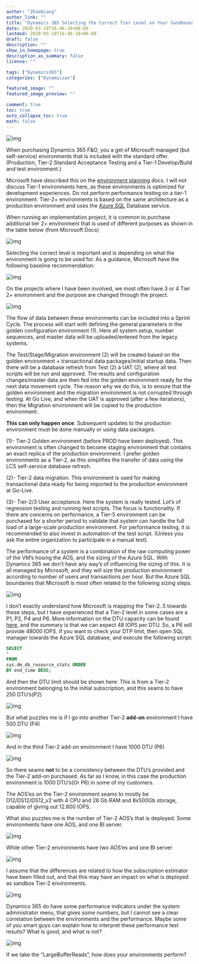 ```yaml
---
author: "ZhaoQiang"
author_link: ""
title: "Dynamics 365 Selecting the Correct Tier Level on Your Sandboxes"
date: 2020-03-18T16:46:16+08:00
lastmod: 2020-03-18T16:46:16+08:00
draft: false
description: ""
show_in_homepage: true
description_as_summary: false
license: ""

tags: ["Dynamics365"]
categories: ["Dynamicsax"]

featured_image: ""
featured_image_preview: ""

comment: true
toc: true
auto_collapse_toc: true
math: false
---
```


![img](https://nashome-image-bucket.oss-cn-shanghai.aliyuncs.com/Images/D365tierlevel/1.png)

When purchasing Dynamics 365 F&O, you a get of Microsoft managed (but self-service) environments that is included with the standard offer. (Production, Tier-2 Standard Acceptance Testing and a Tier-1 Develop/Build and test environment.) 

Microsoft have described this on the [environment planning](https://docs.microsoft.com/en-us/dynamics365/unified-operations/fin-and-ops/imp-lifecycle/environment-planning) docs. I will not discuss Tier-1 environments here, as these environments is optimized for development experiences. Do not perform performance testing on a tier-1 environment. Tier-2+ environments is based on the same architecture as a production environment and uses the [Azure SQL](https://docs.microsoft.com/en-us/azure/sql-database/sql-database-technical-overview) Database service.

When running an implementation project, it is common to purchase additional tier 2+ environment that is used of different purposes as shown in the table below (from Microsoft Docs)

![img](https://nashome-image-bucket.oss-cn-shanghai.aliyuncs.com/Images/D365tierlevel/2.png)

Selecting the correct level is important and is depending on what the environment is going to be used for. As a guidance, Microsoft have the following baseline recommendation:

![img](https://nashome-image-bucket.oss-cn-shanghai.aliyuncs.com/Images/D365tierlevel/3.png)

On the projects where I have been involved, we most often have 3 or 4 Tier 2+ environment and the purpose are changed through the project.

![img](https://nashome-image-bucket.oss-cn-shanghai.aliyuncs.com/Images/D365tierlevel/4.png)

The flow of data between these environments can be included into a Sprint Cycle. The process will start with defining the general parameters in the golden configuration environment (1). Here all system setup, number sequences, and master data will be uploaded/entered from the legacy systems. 

The Test/Stage/Migration environment (2) will be created based on the golden environment + transactional data packages/initial startup data. Then there will be a database refresh from Test (2) à UAT (2), where all test scripts will be run and approved. The results and configuration changes/master data are then fed into the golden environment ready for the next data movement cycle. The reason why we do this, is to ensure that the golden environment and the migration environment is not corrupted through testing. At Go Live, and when the UAT is approved (after a few iterations), then the Migration environment will be copied to the production environment. 

**This can only happen once**. Subsequent updates to the production environment must be done manually or using data packages.

(1)- Tier-2 Golden environment (before PROD have been deployed). This environment is often changed to become staging environment that contains an exact replica of the production environment. I prefer golden environments as a Tier-2, as this simplifies the transfer of data using the LCS self-service database refresh.

(2)- Tier-2 data migration. This environment is used for making transactional data ready for being imported to the production environment at Go-Live.

(3)- Tier-2/3 User acceptance. Here the system is really tested. Lot’s of regression testing and running test scripts. The focus is functionality. If there are concerns on performance, a Tier-5 environment can be purchased for a shorter period to validate that system can handle the full load of a large-scale production environment. For performance testing, it is recommended to also invest in automation of the test script. (Unless you ask the entire organization to participate in a manual test).

The performance of a system is a combination of the raw computing power of the VM’s hosing the AOS, and the sizing of the Azure SQL. With Dynamics 365 we don’t have any way’s of influencing the sizing of this. It is all managed by Microsoft, and they will size the production environment according to number of users and transactions per hour. But the Azure SQL boundaries that Microsoft is most often related to the following sizing steps.

![img](https://nashome-image-bucket.oss-cn-shanghai.aliyuncs.com/Images/D365tierlevel/5.png)

I don’t exactly understand how Microsoft is mapping the Tier-2..5 towards these steps, but I have experienced that a Tier-2 level in some cases are a P1, P2, P4 and P6. More information on the DTU capacity can be found [here](https://docs.microsoft.com/en-us/azure/sql-database/sql-database-service-tiers-dtu), and the summary is that we can expect 48 IOPS per DTU. So, a P6 will provide 48000 IOPS. If you want to check your DTP limit, then open SQL manager towards the Azure SQL database, and execute the following script:

```sql
SELECT
*
FROM
sys.dm_db_resource_stats ORDER
BY end_time DESC;
```

And then the DTU limit should be shown here: This is from a Tier-2 environment belonging to the initial subscription, and this seams to have 250 DTU’s(P2)

![img](https://nashome-image-bucket.oss-cn-shanghai.aliyuncs.com/Images/D365tierlevel/6.png)

But what puzzles me is if I go into another Tier-2 **add-on** environment I have 500 DTU (P4)

![img](https://nashome-image-bucket.oss-cn-shanghai.aliyuncs.com/Images/D365tierlevel/7.png)

And in the third Tier-2 add-on environment I have 1000 DTU (P6)

![img](https://nashome-image-bucket.oss-cn-shanghai.aliyuncs.com/Images/D365tierlevel/8.png)

So there seams **not** to be a consistency between the DTU’s provided and the Tier-2 add-on purchased. As far as I know, in this case the production environment is 1000 DTU’s(Or P6) in some of my customers.

The AOS’es on the Tier-2 environment seams to mostly be D12/DS12/DS12_v2 with 4 CPU and 28 Gb RAM and 8x500Gb storage, capable of giving out 12.800 IOPS.

What also puzzles me is the number of Tier-2 AOS’s that is deployed. Some environments have one AOS, and one BI server.

![img](https://nashome-image-bucket.oss-cn-shanghai.aliyuncs.com/Images/D365tierlevel/9.png)

While other Tier-2 environments have two AOS’es and one BI server

![img](https://nashome-image-bucket.oss-cn-shanghai.aliyuncs.com/Images/D365tierlevel/10.png)

I assume that the differences are related to how the subscription estimator have been filled out, and that this may have an impact on what is deployed as sandbox Tier-2 environments.

![img](https://nashome-image-bucket.oss-cn-shanghai.aliyuncs.com/Images/D365tierlevel/11.png)

Dynamics 365 do have some performance indicators under the system administrator menu, that gives some numbers, but I cannot see a clear correlation between the environments and the performance. Maybe some of you smart guys can explain how to interpret these performance test results? What is good, and what is not?

![img](https://nashome-image-bucket.oss-cn-shanghai.aliyuncs.com/Images/D365tierlevel/12.png)

If we take the “LargeBufferReads”, how does your environments perform?